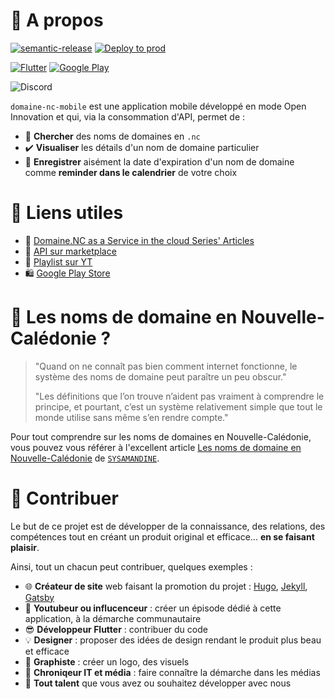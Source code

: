 # 📱 A propos

[![semantic-release](https://img.shields.io/badge/%20%20%F0%9F%93%A6%F0%9F%9A%80-semantic--release-e10079.svg)](https://github.com/semantic-release/semantic-release)
[![Deploy to prod](https://github.com/lschaeffer313/domaine-nc-mobile/actions/workflows/deploy_to_prod.yml/badge.svg)](https://github.com/lschaeffer313/domaine-nc-mobile/actions/workflows/deploy_to_prod.yml)

[![Flutter](https://img.shields.io/badge/Flutter-02569B?style=for-the-badge&logo=flutter&logoColor=white)](https://flutter.dev)
[![Google Play](https://img.shields.io/badge/Google_Play-414141?style=for-the-badge&logo=google-play&logoColor=white)](https://play.google.com/store/apps/details?id=nc.laurent.domaine_nc_mobile)

![Discord](https://img.shields.io/discord/1048804601366855713?label=Join%20us%20on%20Discord)

`domaine-nc-mobile` est une application mobile développé en mode Open Innovation et qui,
via la consommation d'API, permet de : 

- 🔎 **Chercher** des noms de domaines en `.nc`
- ✔️ **Visualiser** les détails d'un nom de domaine particulier
- 🔔 **Enregistrer** aisément la date d'expiration d'un nom de domaine comme **reminder dans le calendrier** de votre choix

# 🔖 Liens utiles

- 📝 [Domaine.NC as a Service in the cloud Series' Articles](https://dev.to/adriens/series/18166)
- 🛒 [API sur marketplace](https://rapidapi.com/opt-nc-opt-nc-default/api/domaine-nc/details)
- 🍿 [Playlist sur YT](https://youtube.com/playlist?list=PL7GdrgVAWcDilGJGeNuVdvCM-lSmt5DNT)
- 🛍️ [Google Play Store](http://bit.ly/3Wq6E3L)

# 👶 Les noms de domaine en Nouvelle-Calédonie ?

> "Quand on ne connaît pas bien comment internet fonctionne, le système des noms de domaine peut paraître
> un peu obscur."
>
> "Les définitions que l’on trouve n’aident pas vraiment à comprendre le principe,
> et pourtant, c’est un système relativement simple que tout le monde utilise sans même s’en rendre compte."

Pour tout comprendre sur les noms de domaines en Nouvelle-Calédonie, vous pouvez vous référer à 
l'excellent article [Les noms de domaine en Nouvelle-Calédonie](https://sysamandine.nc/213-noms-de-domaine-nouvelle-caledonie)
de [`SYSAMANDINE`](https://sysamandine.nc/).

# 👐 Contribuer

Le but de ce projet est de développer de la connaissance, des relations, des compétences tout
en créant un produit original et efficace... **en se faisant plaisir**.

Ainsi, tout un chacun peut contribuer, quelques exemples : 

- 🌐 **Créateur de site** web faisant la promotion du projet : [Hugo](https://gohugo.io/), [Jekyll](https://jekyllrb.com/), [Gatsby](https://www.gatsbyjs.com/docs/glossary/static-site-generator/)
- 🎦 **Youtubeur ou influcenceur** : créer un épisode dédié à cette application, à la démarche communautaire
- 😎 **Développeur Flutter** : contribuer du code
- 💡 **Designer** : proposer des idées de design rendant le produit plus beau et efficace
- 🎨 **Graphiste** : créer un logo, des visuels
- 📰 **Chroniqeur IT et média** : faire connaître la démarche dans les médias
- 🌟 **Tout talent** que vous avez ou souhaitez développer avec nous
